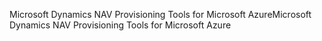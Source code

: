 <span data-ttu-id="aca63-101">Microsoft Dynamics NAV Provisioning Tools for Microsoft Azure</span><span class="sxs-lookup"><span data-stu-id="aca63-101">Microsoft Dynamics NAV Provisioning Tools for Microsoft Azure</span></span>